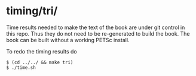 timing/tri/
===========

Time results needed to make the text of the book are under git control in
this repo.  Thus they do not need to be re-generated to build the book.
The book can be built without a working PETSc install.

To redo the timing results do

    $ (cd ../../ && make tri)
    $ ./time.sh


